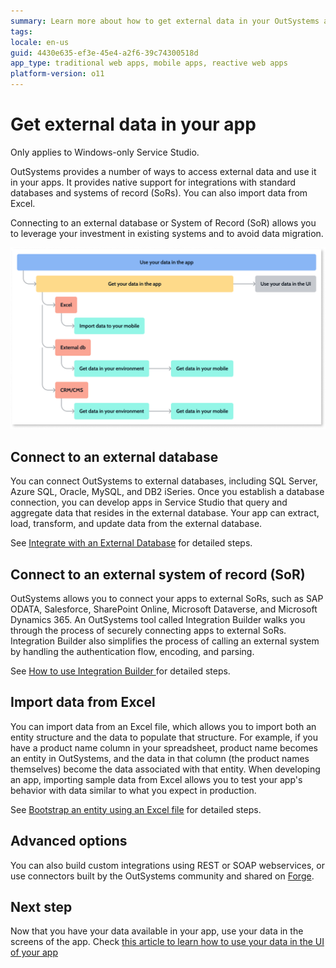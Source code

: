 ```yaml
---
summary: Learn more about how to get external data in your OutSystems applications. This article summarizes ways to use external data with OutSystems.
tags:
locale: en-us
guid: 4430e635-ef3e-45e4-a2f6-39c74300518d
app_type: traditional web apps, mobile apps, reactive web apps
platform-version: o11
---
```


# Get external data in your app

<div class="info" markdown="1">

Only applies to Windows-only Service Studio.

</div>

OutSystems provides a number of ways to access external data and use it in your apps. It provides native support for integrations with standard databases and systems of record (SoRs). You can also import data from Excel. 

Connecting to an external database or System of Record (SoR) allows you to leverage your investment in existing systems and to avoid data migration.

![Process overview and options for getting your own external data in your app](images/get-your-data-diag.png)

## Connect to an external database

You can connect OutSystems to external databases, including SQL Server, Azure SQL, Oracle, MySQL, and DB2 iSeries. Once you establish a database connection, you can develop apps in Service Studio that query and aggregate data that resides in the external database. Your app can extract, load, transform, and update data from the external database.

See [Integrate with an External Database](../../extensibility-and-integration/external-database/connect-external-db.md) for detailed steps.

## Connect to an external system of record (SoR)

OutSystems allows you to connect your apps to external SoRs, such as SAP ODATA, Salesforce, SharePoint Online, Microsoft Dataverse, and Microsoft Dynamics 365.  An OutSystems tool called Integration Builder walks you through the process of securely connecting apps to external SoRs. Integration Builder also simplifies the process of calling an external system by handling the authentication flow, encoding, and parsing. 

See [How to use Integration Builder ](../../extensibility-and-integration/integration-builder/use.md) for detailed steps.

## Import data from Excel

You can import data from an Excel file, which allows you to import both an entity structure and the data to populate that structure. For example, if you have a product name column in your spreadsheet, product name becomes an entity in OutSystems, and the data in that column (the product names themselves) become the data associated with that entity. When developing an app, importing sample data from Excel allows you to test your app's behavior with data similar to what you expect in production. 

See [Bootstrap an entity using an Excel file](../../develop/data/excel-bootstrap.md) for detailed steps.

## Advanced options

You can also build custom integrations using REST or SOAP webservices, or use connectors built by the OutSystems community and shared on [Forge](https://www.outsystems.com/forge/).

## Next step

Now that you have your data available in your app, use your data in the screens of the app. Check [this article to learn how to use your data in the UI of your app](replace-data-sauce.md)

